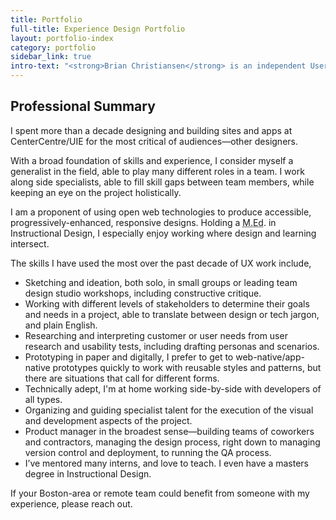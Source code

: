 ```yaml
---
title: Portfolio
full-title: Experience Design Portfolio
layout: portfolio-index
category: portfolio
sidebar_link: true
intro-text: "<strong>Brian Christiansen</strong> is an independent User Experience Designer with experience in both UX for sites and apps, and Instructional Design. His designs have been used by hundreds of thousands, and processed millions of dollars in revenue over the past decade. Now I'm sharing my expertise with remote and Boston-area teams as an independent designer."
---
```


## Professional Summary
I spent more than a decade designing and building sites and apps at CenterCentre/UIE for the most critical of audiences—other designers.

With a broad foundation of skills and experience, I consider myself a generalist in the field, able to play many different roles in a team. I work along side specialists, able to fill skill gaps between team members, while keeping an eye on the project holistically.

I am a proponent of using open web technologies to produce accessible, progressively-enhanced, responsive designs. Holding a <abbr title="Master of Education Degree">M.Ed</abbr>. in Instructional Design, I especially enjoy working where design and learning intersect.

The skills I have used the most over the past decade of UX work include,

* Sketching and ideation, both solo, in small groups or leading team design studio workshops, including constructive critique.
* Working with different levels of stakeholders to determine their goals and needs in a project, able to translate between design or tech jargon, and plain English.
* Researching and interpreting customer or user needs from user research and usability tests, including drafting personas and scenarios.
* Prototyping in paper and digitally, I prefer to get to web-native/app-native prototypes quickly to work with reusable styles and patterns, but there are situations that call for different forms.
* Technically adept, I'm at home working side-by-side with developers of all types.
* Organizing and guiding specialist talent for the execution of the visual and development aspects of the project.
* Product manager in the broadest sense—building teams of coworkers and contractors, managing the design process, right down to managing version control and deployment, to running the QA process.
* I’ve mentored many interns, and love to teach. I even have a masters degree in Instructional Design.

If your Boston-area or remote team could benefit from someone with my experience, please reach out.